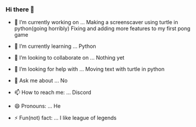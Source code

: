 ### Hi there 👋

- 🔭 I’m currently working on ...
  Making a screenscaver using turtle in python(going horribly)
  Fixing and adding more features to my first pong game
  
- 🌱 I’m currently learning ...
  Python
  
- 👯 I’m looking to collaborate on ...
  Nothing yet

- 🤔 I’m looking for help with ...
  Moving text with turtle in python
  
- 💬 Ask me about ...
  No
  
- 📫 How to reach me: ...
  Discord
  
- 😄 Pronouns: ...
  He
  
- ⚡ Fun(not) fact: ...
  I like league of legends

